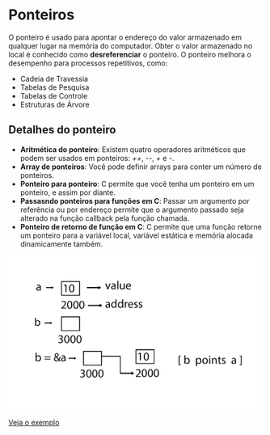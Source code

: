 # Ponteiros

O ponteiro é usado para apontar o endereço do valor armazenado em qualquer lugar na memória do computador. Obter o valor armazenado no local é conhecido como **desreferenciar** o ponteiro. O ponteiro melhora o desempenho para processos repetitivos, como:

- Cadeia de Travessia
- Tabelas de Pesquisa
- Tabelas de Controle
- Estruturas de Árvore

## Detalhes do ponteiro

- **Aritmética do ponteiro**: Existem quatro operadores aritméticos que podem ser usados em ponteiros: _++_, _--_, _+_ e _-_.
- **Array de ponteiros**: Você pode definir arrays para conter um número de ponteiros.
- **Ponteiro para ponteiro**: C permite que você tenha um ponteiro em um ponteiro, e assim por diante.
- **Passasndo ponteiros para funções em C**: Passar um argumento por referência ou por endereço permite que o argumento passado seja alterado na função callback pela função chamada.
- **Ponteiro de retorno de função em C**: C permite que uma função retorne um ponteiro para a variável local, variável estática e memória alocada dinamicamente também.

![Ponteiro](../images/pointer.png)

[Veja o exemplo](../code/pointer.c)

